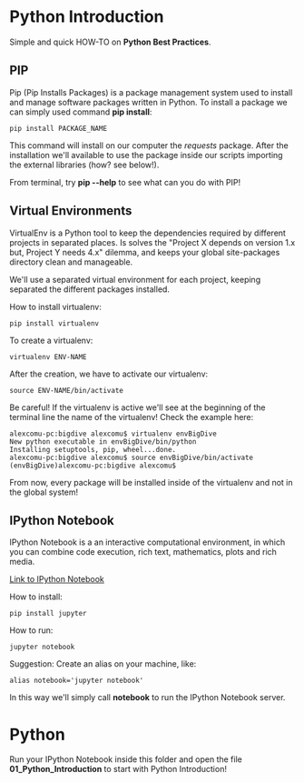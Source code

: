 # Python Introduction

Simple and quick HOW-TO on **Python Best Practices**.

## PIP

Pip (Pip Installs Packages) is a package management system used to install and manage software packages written in Python. To install a package we can simply used command **pip install**:

    pip install PACKAGE_NAME

This command will install on our computer the _requests_ package. After the installation we'll available to use the package inside our scripts importing the external libraries (how? see below!).

From terminal, try **pip --help** to see what can you do with PIP!

## Virtual Environments

VirtualEnv is a Python tool to keep the dependencies required by different projects in separated places. Is solves the "Project X depends on version 1.x but, Project Y needs 4.x" dilemma, and keeps your global site-packages directory clean and manageable.

We'll use a separated virtual environment for each project, keeping separated the different packages installed.

How to install virtualenv:

    pip install virtualenv

To create a virtualenv:

    virtualenv ENV-NAME

After the creation, we have to activate our virtualenv:

    source ENV-NAME/bin/activate

Be careful! If the virtualenv is active we'll see at the beginning of the terminal line the name of the virtualenv! Check the example here:

    alexcomu-pc:bigdive alexcomu$ virtualenv envBigDive
    New python executable in envBigDive/bin/python
    Installing setuptools, pip, wheel...done.
    alexcomu-pc:bigdive alexcomu$ source envBigDive/bin/activate
    (envBigDive)alexcomu-pc:bigdive alexcomu$

From now, every package will be installed inside of the virtualenv and not in the global system!


## IPython Notebook

IPython Notebook is a an interactive computational environment, in which you can combine code execution, rich text, mathematics, plots and rich media.

[Link to IPython Notebook](https://ipython.org/notebook.html)

How to install:

    pip install jupyter

How to run:

    jupyter notebook

Suggestion: Create an alias on your machine, like:

    alias notebook='jupyter notebook'

In this way we'll simply call **notebook** to run the IPython Notebook server.

# Python

Run your IPython Notebook inside this folder and open the file **01_Python_Introduction** to start with Python Introduction!
